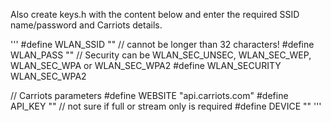 Also create keys.h with the content below and enter the required SSID name/password and Carriots details.

'''
#define WLAN_SSID       ""        // cannot be longer than 32 characters!
#define WLAN_PASS       ""
// Security can be WLAN_SEC_UNSEC, WLAN_SEC_WEP, WLAN_SEC_WPA or WLAN_SEC_WPA2
#define WLAN_SECURITY   WLAN_SEC_WPA2

// Carriots parameters
#define WEBSITE  "api.carriots.com"
#define API_KEY "" // not sure if full or stream only is required
#define DEVICE  ""
'''
